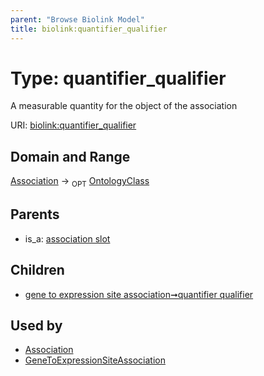 ```yaml
---
parent: "Browse Biolink Model"
title: biolink:quantifier_qualifier
---
```


# Type: quantifier_qualifier


A measurable quantity for the object of the association

URI: [biolink:quantifier_qualifier](https://w3id.org/biolink/vocab/quantifier_qualifier)


## Domain and Range

[Association](Association.md) ->  <sub>OPT</sub> [OntologyClass](OntologyClass.md)

## Parents

 *  is_a: [association slot](association_slot.md)

## Children

 *  [gene to expression site association➞quantifier qualifier](gene_to_expression_site_association_quantifier_qualifier.md)

## Used by

 * [Association](Association.md)
 * [GeneToExpressionSiteAssociation](GeneToExpressionSiteAssociation.md)
